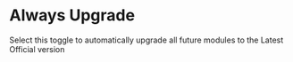 
# Always Upgrade

Select this toggle to automatically upgrade all future modules to the Latest Official version
